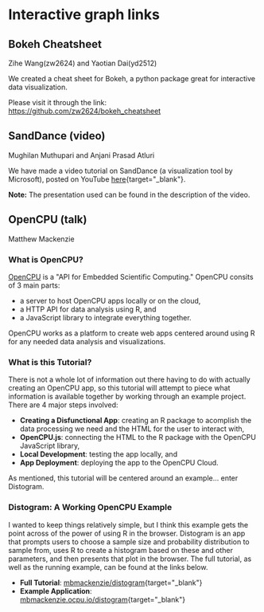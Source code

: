 
# Interactive graph links


## Bokeh Cheatsheet

Zihe Wang(zw2624) and Yaotian Dai(yd2512)

We created a cheat sheet for Bokeh, a python package great for interactive data visualization. 

Please visit it through the link: 
https://github.com/zw2624/bokeh_cheatsheet





## SandDance (video)

Mughilan Muthupari and Anjani Prasad Atluri

We have made a video tutorial on SandDance (a visualization tool by Microsoft), posted on YouTube [here](https://www.youtube.com/watch?v=sI4WIQEz07w){target="_blank"}.

**Note:** The presentation used can be found in the description of the video.


## OpenCPU (talk)

Matthew Mackenzie

### What is OpenCPU?
[OpenCPU](https://www.opencpu.org/) is a "API for Embedded Scientific Computing." OpenCPU consits of 3 main parts:

- a server to host OpenCPU apps locally or on the cloud,
- a HTTP API for data analysis using R, and
- a JavaScript library to integrate everything together. 

OpenCPU works as a platform to create web apps centered around using R for any needed data analysis and visualizations. 

### What is this Tutorial? 
There is not a whole lot of information out there having to do with actually creating an OpenCPU app, so this tutorial will attempt to piece what information is available together by working through an example project. There are 4 major steps involved:

- **Creating a Disfunctional App**: creating an R package to acomplish the data processing we need and the HTML for the user to interact with, 
- **OpenCPU.js**: connecting the HTML to the R package with the OpenCPU JavaScript library, 
- **Local Development**: testing the app locally, and
- **App Deployment**: deploying the app to the OpenCPU Cloud. 

As mentioned, this tutorial will be centered around an example... enter Distogram. 

### Distogram: A Working OpenCPU Example
I wanted to keep things relatively simple, but I think this example gets the point across of the power of using R in the browser. Distogram is an app that prompts users to choose a sample size and probability distribution to sample from, uses R to create a histogram based on these and other parameters, and then presents that plot in the browser. The full tutorial, as well as the running example, can be found at the links below.

- **Full Tutorial**: [mbmackenzie/distogram](https://github.com/mbmackenzie/distogram){target="_blank"}
- **Example Application**: [mbmackenzie.ocpu.io/distogram](https://mbmackenzie.ocpu.io/distogram){target="_blank"}
